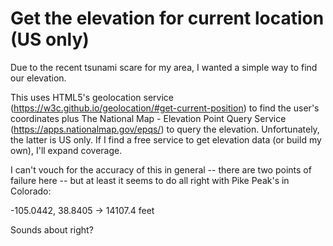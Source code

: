 # Get the elevation for current location (US only)

Due to the recent tsunami scare for my area, I wanted a simple way to find our elevation.

This uses HTML5's geolocation service (https://w3c.github.io/geolocation/#get-current-position)
to find the user's coordinates plus The National Map - Elevation Point Query Service
(https://apps.nationalmap.gov/epqs/) to query the elevation. Unfortunately, the latter is
US only. If I find a free service to get elevation data (or build my own), I'll expand
coverage.

I can't vouch for the accuracy of this in general -- there are two points of failure here --
but at least it seems to do all right with Pike Peak's in Colorado:

-105.0442, 38.8405 -> 14107.4 feet

Sounds about right?
